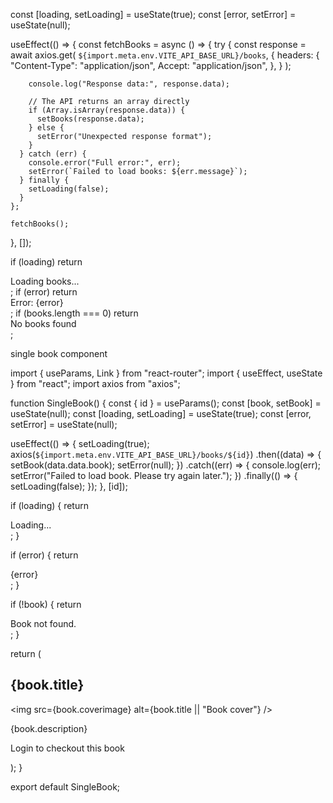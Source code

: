 const [loading, setLoading] = useState(true);
const [error, setError] = useState(null);
  
  
  useEffect(() => {
    const fetchBooks = async () => {
      try {
        const response = await axios.get(
          `${import.meta.env.VITE_API_BASE_URL}/books`,
          {
            headers: {
              "Content-Type": "application/json",
              Accept: "application/json",
            },
          }
        );

        console.log("Response data:", response.data);

        // The API returns an array directly
        if (Array.isArray(response.data)) {
          setBooks(response.data);
        } else {
          setError("Unexpected response format");
        }
      } catch (err) {
        console.error("Full error:", err);
        setError(`Failed to load books: ${err.message}`);
      } finally {
        setLoading(false);
      }
    };

    fetchBooks();
  }, []);

  if (loading) return <div>Loading books...</div>;
  if (error) return <div>Error: {error}</div>;
  if (books.length === 0) return <div>No books found</div>;



  single book component

import { useParams, Link } from "react-router";
import { useEffect, useState } from "react";
import axios from "axios";

function SingleBook() {
  const { id } = useParams();
  const [book, setBook] = useState(null);
  const [loading, setLoading] = useState(true);
  const [error, setError] = useState(null);

  useEffect(() => {
    setLoading(true);
    axios(`${import.meta.env.VITE_API_BASE_URL}/books/${id}`)
      .then((data) => {
        setBook(data.data.book);
        setError(null);
      })
      .catch((err) => {
        console.log(err);
        setError("Failed to load book. Please try again later.");
      })
      .finally(() => {
        setLoading(false);
      });
  }, [id]);

  if (loading) {
    return <div className="single-book-container">Loading...</div>;
  }

  if (error) {
    return <div className="single-book-container error">{error}</div>;
  }

  if (!book) {
    return <div className="single-book-container">Book not found.</div>;
  }

  return (
    <div className="single-book-container">
      <h2>{book.title}</h2>
      <img src={book.coverimage} alt={book.title || "Book cover"} />
      <p>{book.description}</p>
      <p>
        <Link to="/login">Login</Link> to checkout this book
      </p>
    </div>
  );
}

export default SingleBook;

